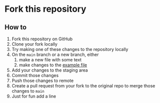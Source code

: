 # Fork this repository

## How to

1. Fork this repository on GitHub
2. Clone your fork locally
3. Try making one of these changes to the repository locally
4. On the `main` branch or a new branch, either
   1. make a new file with some text
   2. make changes to the [example file](./example.md)
5. Add your changes to the staging area
6. Commit those changes
7. Push those changes to remote
8. Create a pull request from your fork to the original repo to merge those changes to `main`
9. Just for fun add a line